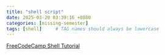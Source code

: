 ```yaml
---
title: "shell script"
date: 2025-03-20 03:39:16 +0800
categories: [missing-semester]
tags: [shell]     # TAG names should always be lowercase
---
```

[FreeCodeCamp Shell Tutorial](https://www.freecodecamp.org/chinese/news/bash-scripting-tutorial-linux-shell-script-and-command-line-for-beginners/)

